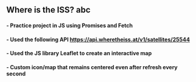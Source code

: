 ## Where is the ISS? abc

#### - Practice project in JS using Promises and Fetch
#### - Used the following API https://api.wheretheiss.at/v1/satellites/25544
#### - Used the JS library Leaflet to create an interactive map
#### - Custom icon/map that remains centered even after refresh every second
